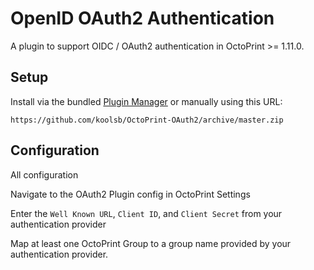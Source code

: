 # OpenID OAuth2 Authentication

A plugin to support OIDC / OAuth2 authentication in OctoPrint >= 1.11.0.

## Setup

Install via the bundled [Plugin Manager](https://docs.octoprint.org/en/master/bundledplugins/pluginmanager.html)
or manually using this URL:

    https://github.com/koolsb/OctoPrint-OAuth2/archive/master.zip

## Configuration

All configuration 

Navigate to the OAuth2 Plugin config in OctoPrint Settings

Enter the `Well Known URL`, `Client ID`, and `Client Secret` from your authentication provider

Map at least one OctoPrint Group to a group name provided by your authentication provider.
